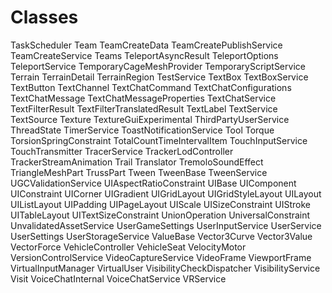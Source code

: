 # Classes
TaskScheduler
Team
TeamCreateData
TeamCreatePublishService
TeamCreateService
Teams
TeleportAsyncResult
TeleportOptions
TeleportService
TemporaryCageMeshProvider
TemporaryScriptService
Terrain
TerrainDetail
TerrainRegion
TestService
TextBox
TextBoxService
TextButton
TextChannel
TextChatCommand
TextChatConfigurations
TextChatMessage
TextChatMessageProperties
TextChatService
TextFilterResult
TextFilterTranslatedResult
TextLabel
TextService
TextSource
Texture
TextureGuiExperimental
ThirdPartyUserService
ThreadState
TimerService
ToastNotificationService
Tool
Torque
TorsionSpringConstraint
TotalCountTimeIntervalItem
TouchInputService
TouchTransmitter
TracerService
TrackerLodController
TrackerStreamAnimation
Trail
Translator
TremoloSoundEffect
TriangleMeshPart
TrussPart
Tween
TweenBase
TweenService
UGCValidationService
UIAspectRatioConstraint
UIBase
UIComponent
UIConstraint
UICorner
UIGradient
UIGridLayout
UIGridStyleLayout
UILayout
UIListLayout
UIPadding
UIPageLayout
UIScale
UISizeConstraint
UIStroke
UITableLayout
UITextSizeConstraint
UnionOperation
UniversalConstraint
UnvalidatedAssetService
UserGameSettings
UserInputService
UserService
UserSettings
UserStorageService
ValueBase
Vector3Curve
Vector3Value
VectorForce
VehicleController
VehicleSeat
VelocityMotor
VersionControlService
VideoCaptureService
VideoFrame
ViewportFrame
VirtualInputManager
VirtualUser
VisibilityCheckDispatcher
VisibilityService
Visit
VoiceChatInternal
VoiceChatService
VRService
